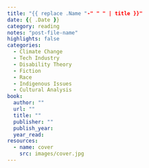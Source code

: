 ```yaml
---
title: "{{ replace .Name "-" " " | title }}"
date: {{ .Date }}
category: reading
notes: "post-file-name"
highlights: false
categories:
  - Climate Change
  - Tech Industry
  - Disability Theory
  - Fiction
  - Race
  - Indigenous Issues
  - Cultural Analysis
book:
  author: ""
  url: ""
  title: ""
  publisher: ""
  publish_year:
  year_read:
resources:
  - name: cover
    src: images/cover.jpg
---
```


